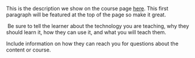 This is the description we show on the course page [here](https://lab.github.com/Love-Uba/git-expeeeeert). This first paragraph will be featured at the top of the page so make it great.
​

​
Be sure to tell the learner about the technology you are teaching, why they should learn it, how they can use it, and what you will teach them.
​


Include information on how they can reach you for questions about the content or course. 
